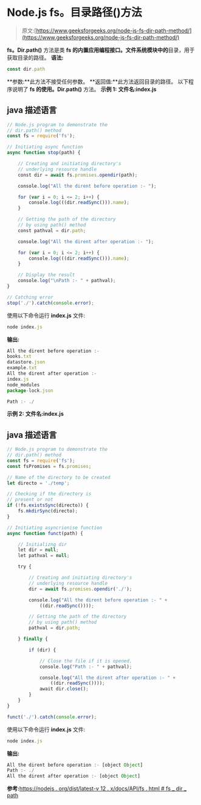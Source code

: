 # Node.js fs。目录路径()方法

> 原文:[https://www.geeksforgeeks.org/node-js-fs-dir-path-method/](https://www.geeksforgeeks.org/node-js-fs-dir-path-method/)

**fs。Dir.path()** 方法是类 **fs 的内置应用编程接口。**文件系统**模块中的**目录，用于获取目录的路径。
**语法:**

```js
const dir.path
```

**参数:**此方法不接受任何参数。
**返回值:**此方法返回目录的路径。
以下程序说明了 **fs 的使用。Dir.path()** 方法。
**示例 1:** **文件名:index.js**

## java 描述语言

```js
// Node.js program to demonstrate the
// dir.path() method
const fs = require('fs');

// Initiating async function
async function stop(path) {

    // Creating and initiating directory's
    // underlying resource handle
    const dir = await fs.promises.opendir(path);

    console.log("All the dirent before operation :- ");

    for (var i = 0; i <= 2; i++) {
        console.log(((dir.readSync())).name);
    }

    // Getting the path of the directory
    // by using path() method
    const pathval = dir.path;

    console.log("All the dirent after operation :- ");

    for (var i = 0; i <= 2; i++) {
        console.log(((dir.readSync())).name);
    }

    // Display the result
    console.log("\nPath :- " + pathval);
}

// Catching error
stop('./').catch(console.error);
```

使用以下命令运行 **index.js** 文件:

```js
node index.js
```

**输出:**

```js
All the dirent before operation :- 
books.txt
datastore.json
example.txt
All the dirent after operation :-
index.js
node_modules
package-lock.json

Path :- ./
```

**示例 2:** **文件名:index.js**

## java 描述语言

```js
// Node.js program to demonstrate the
// dir.path() method
const fs = require('fs');
const fsPromises = fs.promises;

// Name of the directory to be created
let directo = './temp';

// Checking if the directory is
// present or not
if (!fs.existsSync(directo)) {
    fs.mkdirSync(directo);
}

// Initiating asyncrionise function
async function funct(path) {

    // Initializng dir
    let dir = null;
    let pathval = null;

    try {

        // Creating and initiating directory's
        // underlying resource handle
        dir = await fs.promises.opendir('./');

        console.log("All the dirent before operation :- " +
            ((dir.readSync())));

        // Getting the path of the directory
        // by using path() method
        pathval = dir.path;

    } finally {

        if (dir) {

            // Close the file if it is opened.
            console.log("Path :- " + pathval);

            console.log("All the dirent after operation :- " +
                ((dir.readSync())));
            await dir.close();
        }
    }
}

funct('./').catch(console.error);
```

使用以下命令运行 **index.js** 文件:

```js
node index.js
```

**输出:**

```js
All the dirent before operation :- [object Object]
Path :- ./
All the dirent after operation :- [object Object]
```

**参考:**[https://nodejs . org/dist/latest-v 12 . x/docs/API/fs . html # fs _ dir _ path](https://nodejs.org/dist/latest-v12.x/docs/api/fs.html#fs_dir_path)
